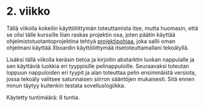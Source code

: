# 2. viikko

Tällä viikolla kokeilin käyttöliittymän toteuttamista itse, mutta huomasin, että se olisi tälle kurssille liian raskas 
projektin osa, joten päätin käyttää ohjelmistotuotantoprojektina tehtyä [projektipohjaa](https://github.com/TiraLabra/chess),
joka sallii oman ohjelmani käyttää Xboardin käyttöliittymää itsetoteuttamallani tekoälyllä.

Lisäksi tällä viikolla keräsin tietoa ja kirjoitin abstarktin luokan nappulalle ja sen käyttäviä luokkia eri tyyppisille pelinappuloille. 
Seuraavaksi toteutan loppuun nappuloiden eri tyypit ja alan toteuttaa pelin ensimmäistä versiota, jossa tekoäly valitsee 
satunnaisen siirron sääntöjen mukaisesti. Sitä ennen minun täytyy kuitenkin testata sovelluslogiikka. 

Käytetty tuntimäärä: 8 tuntia.
